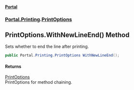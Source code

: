#### [Portal](index.md 'index')
### [Portal.Printing](Portal.Printing.md 'Portal.Printing').[PrintOptions](PrintOptions.md 'Portal.Printing.PrintOptions')

## PrintOptions.WithNewLineEnd() Method

Sets whether to end the line after printing.

```csharp
public Portal.Printing.PrintOptions WithNewLineEnd();
```

#### Returns
[PrintOptions](PrintOptions.md 'Portal.Printing.PrintOptions')  
PrintOptions for method chaining.